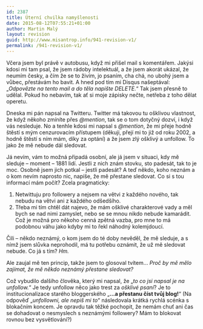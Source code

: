 ```yaml
---
id: 2387
title: Úterní chvilka namyšlenosti
date: 2015-08-12T07:55:21+01:00
author: Martin Malý
layout: revision
guid: http://www.misantrop.info/941-revision-v1/
permalink: /941-revision-v1/
---
```

Včera jsem byl právě v autobusu, když mi přišel mail s komentářem. Jakýsi kdosi mi tam psal, že jsem rádoby intelektuál, a že jsem akorát ukázal, že neumím česky, a čím že se to živím, jo psaním, cha chá, no ubohý jsem a vůbec, přestávám ho bavit. A hned pod tím mi Disqus našeptával: &#8222;_Odpovězte na tento mail a do těla napište DELETE._&#8220; Tak jsem přesně to udělal. Pokud ho nebavím, tak ať si moje zápisky nečte, netřeba z toho dělat operetu.

Dneska mi pán napsal na Twitteru. Twitter má takovou tu ošklivou vlastnost, že když někoho zmíníte přes _@mention_, tak se o tom dotyčný dozví, i když vás nesleduje. No a tenhle kdosi mi napsal s _@mention_, že mi přeje hodně štěstí s mým cenzurovacím přístupem (děkuji, přejí mi to již od roku 2002, a hodně štěstí s ním mám, díky za optání) a že jsem zlý ošklivý a unfollow. To jako že mě nebude dál sledovat.

Já nevím, vám to možná připadá osobní, ale já jsem v situaci, kdy mě sleduje &#8211; moment &#8211; 1881 lidí. Jestli z nich znám stovku, sto padesát, tak to je moc. Osobně jsem jich potkal &#8211; jestli padesát? A teď někdo, koho neznám a o kom nevím naprosto nic, napíše, že mě přestane sledovat. Co si s tou informací mám počít? Zcela pragmaticky:

  1. Netwittuju pro followery a nejsem na větvi z každého nového, tak nebudu na větvi ani z každého odšedšího.
  2. Třeba mi tím chtěl dát najevo, že mám ošklivé charakterové vady a měl bych se nad nimi zamyslet, nebo se se mnou nikdo nebude kamarádit. Což je možná pro někoho cenná zpětná vazba, pro mne to má podobnou váhu jako kdyby mi to řekl náhodný kolemjdoucí.

Čili &#8211; někdo neznámý, o kom jsem do té doby nevěděl, že mě sleduje, a s nímž jsem slůvka neprohodil, má tu potřebu oznámit, že už mě sledovat nebude. Co já s tím? _Hm._

Ale zaujal mě ten princip, takže jsem to glosoval tvítem&#8230; _Proč by mě mělo zajímat, že mě někdo neznámý přestane sledovat?_

Což vybudilo dalšího člověka, který mi napsal, že &#8222;_to co jsi napsal je na unfollow._&#8220; Je tedy unfollow něco jako trest za _ošklivé psaní_? Je to institucionalizace starého bloggerského &#8222;**&#8230;a přestanu číst tvůj blog!**&#8220; (Na odpověď &#8222;_unfollowni, ale nepiš mi to_&#8220; následovala krátká rychlá scénka s blokačním koncem. Je opravdu tak těžké pochopit, že nemám chuť ani čas se dohadovat o nesmyslech s neznámými followery? Mám to blokovat rovnou bez vysvětlování?)

&nbsp;